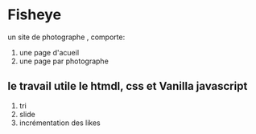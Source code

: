 # Fisheye
un site de photographe , comporte:
1. une page d'acueil 
2.  une page par photographe

## le travail utile le htmdl, css et Vanilla javascript 
1. tri
2. slide
3. incrémentation des likes
